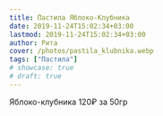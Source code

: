 ```yaml
---
title: Пастила Яблоко-Клубника
date: 2019-11-24T15:02:34+03:00
lastmod: 2019-11-24T15:02:34+03:00
author: Рита
cover: /photos/pastila_klubnika.webp
tags: ["Пастила"]
# showcase: true
# draft: true
---
```


Яблоко-клубника 120₽ за 50гр
